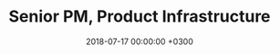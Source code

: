 ---
layout: post
title: Senior PM, Product Infrastructure
date: 2018-07-17 00:00:00 +0300
start_date_range: Jun-'18
end_date_range: May-'21
description: 
image: 04.jpg
tags: [job]
---